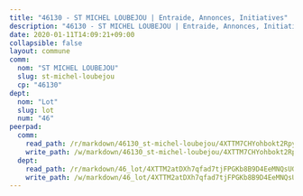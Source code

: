 ```yaml
---
title: "46130 - ST MICHEL LOUBEJOU | Entraide, Annonces, Initiatives"
description: "46130 - ST MICHEL LOUBEJOU | Entraide, Annonces, Initiatives"
date: 2020-01-11T14:09:21+09:00
collapsible: false
layout: commune
comm:
  nom: "ST MICHEL LOUBEJOU"
  slug: st-michel-loubejou
  cp: "46130"
dept:
  nom: "Lot"
  slug: lot
  num: "46"
peerpad:
  comm:
    read_path: /r/markdown/46130_st-michel-loubejou/4XTTM7CHYohbokt2RpypXFVKrveGMMncALE7ue2uAarcvqcds
    write_path: /w/markdown/46130_st-michel-loubejou/4XTTM7CHYohbokt2RpypXFVKrveGMMncALE7ue2uAarcvqcds-K3TgUA1nfAE3MKF8mcRm2bxSGcyvquYoqsYkrv1r2FkzhqdWJBENWPMNRBFWHyWiN7Dyjbp8FqMowUoCnLUDU5hH8b9U3anpgff5bWLd4icyKWxrf1Ra1rY3AgSffwv84pHWDDvM
  dept:
    read_path: /r/markdown/46_lot/4XTTM2atDXh7qfad7tjFPGKb8B9D4EeMNQsUG7H6r5PvcsmQY
    write_path: /w/markdown/46_lot/4XTTM2atDXh7qfad7tjFPGKb8B9D4EeMNQsUG7H6r5PvcsmQY-K3TgUvJaCyZvzJ7KFBouD3E9Db8SxVd6F9MJ4VM5wtYfGyhK8U9f2jgCEG1ZP5QbGj9NK2WPVZdPjtw9bJHLE1PoGwVsSft8aSDsZrWh6CwkugjgRfbWWHf5TabrG7vmtM7v9WUc
---
```


